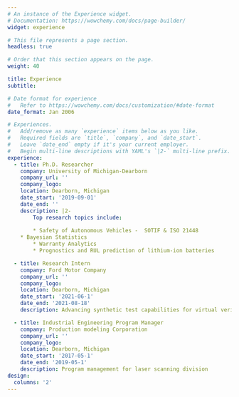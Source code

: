 ```yaml
---
# An instance of the Experience widget.
# Documentation: https://wowchemy.com/docs/page-builder/
widget: experience

# This file represents a page section.
headless: true

# Order that this section appears on the page.
weight: 40

title: Experience
subtitle:

# Date format for experience
#   Refer to https://wowchemy.com/docs/customization/#date-format
date_format: Jan 2006

# Experiences.
#   Add/remove as many `experience` items below as you like.
#   Required fields are `title`, `company`, and `date_start`.
#   Leave `date_end` empty if it's your current employer.
#   Begin multi-line descriptions with YAML's `|2-` multi-line prefix.
experience:
  - title: Ph.D. Researcher
    company: University of Michigan-Dearborn
    company_url: ''
    company_logo:
    location: Dearborn, Michigan
    date_start: '2019-09-01'
    date_end: ''
    description: |2-
    	Top research topics include:
        
        * Safety of Autonomous Vehicles -  SOTIF & ISO 21448
	* Bayesian Statistics
        * Warranty Analytics
        * Prognostics and RUL prediction of lithium-ion batteries

  - title: Research Intern
    company: Ford Motor Company
    company_url: ''
    company_logo:
    location: Dearborn, Michigan
    date_start: '2021-06-1'
    date_end: '2021-08-18'
    description: Advancing synthetic test capabilities for virtual verification and validation.

  - title: Industrial Engineering Program Manager
    company: Production modeling Corporation
    company_url: ''
    company_logo:
    location: Dearborn, Michigan
    date_start: '2017-05-1'
    date_end: '2019-05-1'
    description: Program management for laser scanning division
design:
  columns: '2'
---
```


